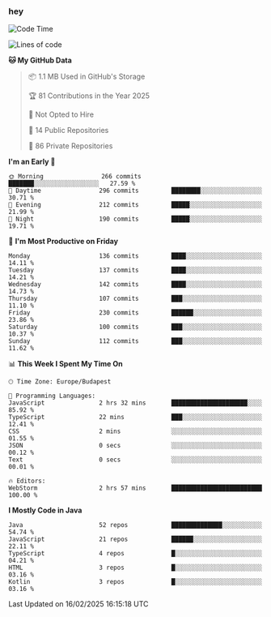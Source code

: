 ### hey

<!--START_SECTION:waka-->
![Code Time](http://img.shields.io/badge/Code%20Time-1%2C081%20hrs%2021%20mins-blue)

![Lines of code](https://img.shields.io/badge/From%20Hello%20World%20I%27ve%20Written-1.8%20million%20lines%20of%20code-blue)

**🐱 My GitHub Data** 

> 📦 1.1 MB Used in GitHub's Storage 
 > 
> 🏆 81 Contributions in the Year 2025
 > 
> 🚫 Not Opted to Hire
 > 
> 📜 14 Public Repositories 
 > 
> 🔑 86 Private Repositories 
 > 
**I'm an Early 🐤** 

```text
🌞 Morning                266 commits         ███████░░░░░░░░░░░░░░░░░░   27.59 % 
🌆 Daytime                296 commits         ████████░░░░░░░░░░░░░░░░░   30.71 % 
🌃 Evening                212 commits         █████░░░░░░░░░░░░░░░░░░░░   21.99 % 
🌙 Night                  190 commits         █████░░░░░░░░░░░░░░░░░░░░   19.71 % 
```
📅 **I'm Most Productive on Friday** 

```text
Monday                   136 commits         ████░░░░░░░░░░░░░░░░░░░░░   14.11 % 
Tuesday                  137 commits         ████░░░░░░░░░░░░░░░░░░░░░   14.21 % 
Wednesday                142 commits         ████░░░░░░░░░░░░░░░░░░░░░   14.73 % 
Thursday                 107 commits         ███░░░░░░░░░░░░░░░░░░░░░░   11.10 % 
Friday                   230 commits         ██████░░░░░░░░░░░░░░░░░░░   23.86 % 
Saturday                 100 commits         ███░░░░░░░░░░░░░░░░░░░░░░   10.37 % 
Sunday                   112 commits         ███░░░░░░░░░░░░░░░░░░░░░░   11.62 % 
```


📊 **This Week I Spent My Time On** 

```text
🕑︎ Time Zone: Europe/Budapest

💬 Programming Languages: 
JavaScript               2 hrs 32 mins       █████████████████████░░░░   85.92 % 
TypeScript               22 mins             ███░░░░░░░░░░░░░░░░░░░░░░   12.41 % 
CSS                      2 mins              ░░░░░░░░░░░░░░░░░░░░░░░░░   01.55 % 
JSON                     0 secs              ░░░░░░░░░░░░░░░░░░░░░░░░░   00.12 % 
Text                     0 secs              ░░░░░░░░░░░░░░░░░░░░░░░░░   00.01 % 

🔥 Editors: 
WebStorm                 2 hrs 57 mins       █████████████████████████   100.00 % 
```

**I Mostly Code in Java** 

```text
Java                     52 repos            ██████████████░░░░░░░░░░░   54.74 % 
JavaScript               21 repos            ██████░░░░░░░░░░░░░░░░░░░   22.11 % 
TypeScript               4 repos             █░░░░░░░░░░░░░░░░░░░░░░░░   04.21 % 
HTML                     3 repos             █░░░░░░░░░░░░░░░░░░░░░░░░   03.16 % 
Kotlin                   3 repos             █░░░░░░░░░░░░░░░░░░░░░░░░   03.16 % 
```




 Last Updated on 16/02/2025 16:15:18 UTC
<!--END_SECTION:waka-->
